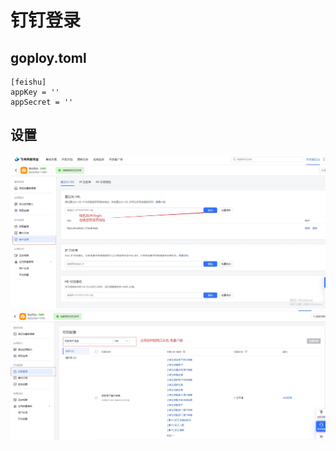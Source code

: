 # 钉钉登录

## goploy.toml

```
[feishu]
appKey = ''
appSecret = ''
```

## 设置

![lark1](../assets/lark1.png)
![lark2](../assets/lark2.png)